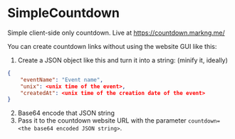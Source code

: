 # SimpleCountdown
 
Simple client-side only countdown. Live at https://countdown.markng.me/

You can create countdown links without using the website GUI like this:

1. Create a JSON object like this and turn it into a string: (minify it, ideally)
```json
{
    "eventName": "Event name",
    "unix": <unix time of the event>,
    "createdAt": <unix time of the creation date of the event>
}
```
2. Base64 encode that JSON string
3. Pass it to the countdown website URL with the parameter `countdown=<the base64 encoded JSON string>`.
